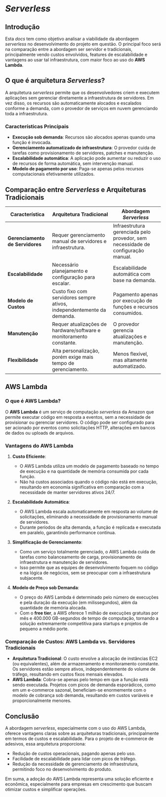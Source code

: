 # _Serverless_

## Introdução

Esta _docs_ tem como objetivo analisar a viabilidade da abordagem _serverless_ no desenvolvimento do projeto em questão. O principal foco será na comparação entre a abordagem ser servidor e tradicionais, principalmente vendo custos envolvidos, features de escalabilidade e vantagens ao usar tal infraestrutura, com maior foco ao uso do **AWS Lambda**.

## O que é arquitetura _Serverless_?

A arquitetura _serverless_ permite que os desenvolvedores criem e executem aplicações sem gerenciar diretamente a infraestrutura de servidores. Em vez disso, os recursos são automaticamente alocados e escalados conforme a demanda, com o provedor de serviços em nuvem gerenciando toda a infraestrutura.

### Características Principais
- **Execução sob demanda**: Recursos são alocados apenas quando uma função é invocada.
- **Gerenciamento automatizado de infraestrutura**: O provedor cuida de tarefas como provisionamento de servidores, patches e manutenção.
- **Escalabilidade automática**: A aplicação pode aumentar ou reduzir o uso de recursos de forma automática, sem intervenção manual.
- **Modelo de pagamento por uso**: Paga-se apenas pelos recursos computacionais efetivamente utilizados.

## Comparação entre _Serverless_ e Arquiteturas Tradicionais

| Característica                  | Arquitetura Tradicional           | Abordagem _Serverless_            |
|----------------------------------|-----------------------------------|---------------------------------|
| **Gerenciamento de Servidores**  | Requer gerenciamento manual de servidores e infraestrutura. | Infraestrutura gerenciada pelo provedor, sem necessidade de configuração manual. |
| **Escalabilidade**               | Necessário planejamento e configuração para escalar. | Escalabilidade automática com base na demanda. |
| **Modelo de Custos**             | Custo fixo com servidores sempre ativos, independentemente da demanda. | Pagamento apenas por execução de funções e recursos consumidos. |
| **Manutenção**                   | Requer atualizações de hardware/software e monitoramento constante. | O provedor gerencia atualizações e manutenção. |
| **Flexibilidade**                | Alta personalização, porém exige mais tempo de gerenciamento. | Menos flexível, mas altamente automatizado. |

## AWS Lambda

### O que é AWS Lambda?
O **AWS Lambda** é um serviço de computação _serverless_ da Amazon que permite executar código em resposta a eventos, sem a necessidade de provisionar ou gerenciar servidores. O código pode ser configurado para ser acionado por eventos como solicitações HTTP, alterações em bancos de dados ou uploads de arquivos.

### Vantagens do AWS Lambda
1. **Custo Eficiente**:
   - O AWS Lambda utiliza um modelo de pagamento baseado no tempo de execução e na quantidade de memória consumida por cada função.
   - Não há custos associados quando o código não está em execução, resultando em economia significativa em comparação com a necessidade de manter servidores ativos 24/7.

2. **Escalabilidade Automática**:
   - O AWS Lambda escala automaticamente em resposta ao volume de solicitações, eliminando a necessidade de provisionamento manual de servidores.
   - Durante períodos de alta demanda, a função é replicada e executada em paralelo, garantindo performance contínua.

3. **Simplificação de Gerenciamento**:
   - Como um serviço totalmente gerenciado, o AWS Lambda cuida de tarefas como balanceamento de carga, provisionamento de infraestrutura e manutenção de servidores.
   - Isso permite que as equipes de desenvolvimento foquem no código e na lógica de negócios, sem se preocupar com a infraestrutura subjacente.

4. **Modelo de Preço sob Demanda**:
   - O preço do AWS Lambda é determinado pelo número de execuções e pela duração da execução (em milissegundos), além da quantidade de memória alocada.
   - Com o **free tier**, a AWS oferece 1 milhão de execuções gratuitas por mês e 400.000 GB-segundos de tempo de computação, tornando a solução extremamente competitiva para startups e projetos de pequeno a médio porte.

### Comparação de Custos: AWS Lambda vs. Servidores Tradicionais
- **Arquitetura Tradicional**: O custo envolve a alocação de instâncias EC2 (ou equivalentes), além de armazenamento e monitoramento constante. Os servidores estão sempre ativos, independentemente do volume de tráfego, resultando em custos fixos mensais elevados.
- **AWS Lambda**: Cobra-se apenas pelo tempo em que a função está sendo executada. Projetos com picos de demanda esporádicos, como em um e-commerce sazonal, beneficiam-se enormemente com o modelo de cobrança sob demanda, resultando em custos variáveis e proporcionalmente menores.

## Conclusão

A abordagem _serverless_, especialmente com o uso do AWS Lambda, oferece vantagens claras sobre as arquiteturas tradicionais, principalmente em termos de custos e escalabilidade. Para o projeto de e-commerce de adesivos, essa arquitetura proporciona:
- Redução de custos operacionais, pagando apenas pelo uso.
- Facilidade de escalabilidade para lidar com picos de tráfego.
- Redução da necessidade de gerenciamento de infraestrutura, permitindo foco no desenvolvimento do produto.

Em suma, a adoção do AWS Lambda representa uma solução eficiente e econômica, especialmente para empresas em crescimento que buscam otimizar custos e simplificar operações.